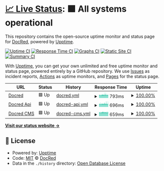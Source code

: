 # [📈 Live Status](https://demo.upptime.js.org): <!--live status--> **🟩 All systems operational**

This repository contains the open-source uptime monitor and status page for [DocRed](www.docred.com), powered by [Upptime](https://github.com/upptime/upptime).

[![Uptime CI](https://github.com/docred-latam/upptime/workflows/Uptime%20CI/badge.svg)](https://github.com/docred-latam/upptime/actions?query=workflow%3A%22Uptime+CI%22)
[![Response Time CI](https://github.com/docred-latam/upptime/workflows/Response%20Time%20CI/badge.svg)](https://github.com/docred-latam/upptime/actions?query=workflow%3A%22Response+Time+CI%22)
[![Graphs CI](https://github.com/docred-latam/upptime/workflows/Graphs%20CI/badge.svg)](https://github.com/docred-latam/upptime/actions?query=workflow%3A%22Graphs+CI%22)
[![Static Site CI](https://github.com/docred-latam/upptime/workflows/Static%20Site%20CI/badge.svg)](https://github.com/docred-latam/upptime/actions?query=workflow%3A%22Static+Site+CI%22)
[![Summary CI](https://github.com/docred-latam/upptime/workflows/Summary%20CI/badge.svg)](https://github.com/docred-latam/upptime/actions?query=workflow%3A%22Summary+CI%22)

With [Upptime](https://upptime.js.org), you can get your own unlimited and free uptime monitor and status page, powered entirely by a GitHub repository. We use [Issues](https://github.com/docred-latam/upptime/issues) as incident reports, [Actions](https://github.com/docred-latam/upptime/actions) as uptime monitors, and [Pages](https://demo.upptime.js.org) for the status page.

<!--start: status pages-->
<!-- This summary is generated by Upptime (https://github.com/upptime/upptime) -->
<!-- Do not edit this manually, your changes will be overwritten -->
<!-- prettier-ignore -->
| URL | Status | History | Response Time | Uptime |
| --- | ------ | ------- | ------------- | ------ |
| <img alt="" src="https://favicons.githubusercontent.com/www.docred.com" height="13"> [Docred](https://www.docred.com) | 🟩 Up | [docred.yml](https://github.com/docred-latam/status/commits/HEAD/history/docred.yml) | <details><summary><img alt="Response time graph" src="./graphs/docred/response-time-week.png" height="20"> 793ms</summary><br><a href="https://status.docred.com/history/docred"><img alt="Response time 793" src="https://img.shields.io/endpoint?url=https%3A%2F%2Fraw.githubusercontent.com%2Fdocred-latam%2Fstatus%2FHEAD%2Fapi%2Fdocred%2Fresponse-time.json"></a><br><a href="https://status.docred.com/history/docred"><img alt="24-hour response time 823" src="https://img.shields.io/endpoint?url=https%3A%2F%2Fraw.githubusercontent.com%2Fdocred-latam%2Fstatus%2FHEAD%2Fapi%2Fdocred%2Fresponse-time-day.json"></a><br><a href="https://status.docred.com/history/docred"><img alt="7-day response time 793" src="https://img.shields.io/endpoint?url=https%3A%2F%2Fraw.githubusercontent.com%2Fdocred-latam%2Fstatus%2FHEAD%2Fapi%2Fdocred%2Fresponse-time-week.json"></a><br><a href="https://status.docred.com/history/docred"><img alt="30-day response time 793" src="https://img.shields.io/endpoint?url=https%3A%2F%2Fraw.githubusercontent.com%2Fdocred-latam%2Fstatus%2FHEAD%2Fapi%2Fdocred%2Fresponse-time-month.json"></a><br><a href="https://status.docred.com/history/docred"><img alt="1-year response time 793" src="https://img.shields.io/endpoint?url=https%3A%2F%2Fraw.githubusercontent.com%2Fdocred-latam%2Fstatus%2FHEAD%2Fapi%2Fdocred%2Fresponse-time-year.json"></a></details> | <details><summary><a href="https://status.docred.com/history/docred">100.00%</a></summary><a href="https://status.docred.com/history/docred"><img alt="All-time uptime 100.00%" src="https://img.shields.io/endpoint?url=https%3A%2F%2Fraw.githubusercontent.com%2Fdocred-latam%2Fstatus%2FHEAD%2Fapi%2Fdocred%2Fuptime.json"></a><br><a href="https://status.docred.com/history/docred"><img alt="24-hour uptime 100.00%" src="https://img.shields.io/endpoint?url=https%3A%2F%2Fraw.githubusercontent.com%2Fdocred-latam%2Fstatus%2FHEAD%2Fapi%2Fdocred%2Fuptime-day.json"></a><br><a href="https://status.docred.com/history/docred"><img alt="7-day uptime 100.00%" src="https://img.shields.io/endpoint?url=https%3A%2F%2Fraw.githubusercontent.com%2Fdocred-latam%2Fstatus%2FHEAD%2Fapi%2Fdocred%2Fuptime-week.json"></a><br><a href="https://status.docred.com/history/docred"><img alt="30-day uptime 100.00%" src="https://img.shields.io/endpoint?url=https%3A%2F%2Fraw.githubusercontent.com%2Fdocred-latam%2Fstatus%2FHEAD%2Fapi%2Fdocred%2Fuptime-month.json"></a><br><a href="https://status.docred.com/history/docred"><img alt="1-year uptime 100.00%" src="https://img.shields.io/endpoint?url=https%3A%2F%2Fraw.githubusercontent.com%2Fdocred-latam%2Fstatus%2FHEAD%2Fapi%2Fdocred%2Fuptime-year.json"></a></details>
| <img alt="" src="https://favicons.githubusercontent.com/api.docred.com" height="13"> [Docred Api](https://api.docred.com/health) | 🟩 Up | [docred-api.yml](https://github.com/docred-latam/status/commits/HEAD/history/docred-api.yml) | <details><summary><img alt="Response time graph" src="./graphs/docred-api/response-time-week.png" height="20"> 696ms</summary><br><a href="https://status.docred.com/history/docred-api"><img alt="Response time 696" src="https://img.shields.io/endpoint?url=https%3A%2F%2Fraw.githubusercontent.com%2Fdocred-latam%2Fstatus%2FHEAD%2Fapi%2Fdocred-api%2Fresponse-time.json"></a><br><a href="https://status.docred.com/history/docred-api"><img alt="24-hour response time 718" src="https://img.shields.io/endpoint?url=https%3A%2F%2Fraw.githubusercontent.com%2Fdocred-latam%2Fstatus%2FHEAD%2Fapi%2Fdocred-api%2Fresponse-time-day.json"></a><br><a href="https://status.docred.com/history/docred-api"><img alt="7-day response time 696" src="https://img.shields.io/endpoint?url=https%3A%2F%2Fraw.githubusercontent.com%2Fdocred-latam%2Fstatus%2FHEAD%2Fapi%2Fdocred-api%2Fresponse-time-week.json"></a><br><a href="https://status.docred.com/history/docred-api"><img alt="30-day response time 696" src="https://img.shields.io/endpoint?url=https%3A%2F%2Fraw.githubusercontent.com%2Fdocred-latam%2Fstatus%2FHEAD%2Fapi%2Fdocred-api%2Fresponse-time-month.json"></a><br><a href="https://status.docred.com/history/docred-api"><img alt="1-year response time 696" src="https://img.shields.io/endpoint?url=https%3A%2F%2Fraw.githubusercontent.com%2Fdocred-latam%2Fstatus%2FHEAD%2Fapi%2Fdocred-api%2Fresponse-time-year.json"></a></details> | <details><summary><a href="https://status.docred.com/history/docred-api">100.00%</a></summary><a href="https://status.docred.com/history/docred-api"><img alt="All-time uptime 100.00%" src="https://img.shields.io/endpoint?url=https%3A%2F%2Fraw.githubusercontent.com%2Fdocred-latam%2Fstatus%2FHEAD%2Fapi%2Fdocred-api%2Fuptime.json"></a><br><a href="https://status.docred.com/history/docred-api"><img alt="24-hour uptime 100.00%" src="https://img.shields.io/endpoint?url=https%3A%2F%2Fraw.githubusercontent.com%2Fdocred-latam%2Fstatus%2FHEAD%2Fapi%2Fdocred-api%2Fuptime-day.json"></a><br><a href="https://status.docred.com/history/docred-api"><img alt="7-day uptime 100.00%" src="https://img.shields.io/endpoint?url=https%3A%2F%2Fraw.githubusercontent.com%2Fdocred-latam%2Fstatus%2FHEAD%2Fapi%2Fdocred-api%2Fuptime-week.json"></a><br><a href="https://status.docred.com/history/docred-api"><img alt="30-day uptime 100.00%" src="https://img.shields.io/endpoint?url=https%3A%2F%2Fraw.githubusercontent.com%2Fdocred-latam%2Fstatus%2FHEAD%2Fapi%2Fdocred-api%2Fuptime-month.json"></a><br><a href="https://status.docred.com/history/docred-api"><img alt="1-year uptime 100.00%" src="https://img.shields.io/endpoint?url=https%3A%2F%2Fraw.githubusercontent.com%2Fdocred-latam%2Fstatus%2FHEAD%2Fapi%2Fdocred-api%2Fuptime-year.json"></a></details>
| <img alt="" src="https://favicons.githubusercontent.com/strapi.docred.com" height="13"> [Docred CMS](https://strapi.docred.com/) | 🟩 Up | [docred-cms.yml](https://github.com/docred-latam/status/commits/HEAD/history/docred-cms.yml) | <details><summary><img alt="Response time graph" src="./graphs/docred-cms/response-time-week.png" height="20"> 659ms</summary><br><a href="https://status.docred.com/history/docred-cms"><img alt="Response time 659" src="https://img.shields.io/endpoint?url=https%3A%2F%2Fraw.githubusercontent.com%2Fdocred-latam%2Fstatus%2FHEAD%2Fapi%2Fdocred-cms%2Fresponse-time.json"></a><br><a href="https://status.docred.com/history/docred-cms"><img alt="24-hour response time 669" src="https://img.shields.io/endpoint?url=https%3A%2F%2Fraw.githubusercontent.com%2Fdocred-latam%2Fstatus%2FHEAD%2Fapi%2Fdocred-cms%2Fresponse-time-day.json"></a><br><a href="https://status.docred.com/history/docred-cms"><img alt="7-day response time 659" src="https://img.shields.io/endpoint?url=https%3A%2F%2Fraw.githubusercontent.com%2Fdocred-latam%2Fstatus%2FHEAD%2Fapi%2Fdocred-cms%2Fresponse-time-week.json"></a><br><a href="https://status.docred.com/history/docred-cms"><img alt="30-day response time 659" src="https://img.shields.io/endpoint?url=https%3A%2F%2Fraw.githubusercontent.com%2Fdocred-latam%2Fstatus%2FHEAD%2Fapi%2Fdocred-cms%2Fresponse-time-month.json"></a><br><a href="https://status.docred.com/history/docred-cms"><img alt="1-year response time 659" src="https://img.shields.io/endpoint?url=https%3A%2F%2Fraw.githubusercontent.com%2Fdocred-latam%2Fstatus%2FHEAD%2Fapi%2Fdocred-cms%2Fresponse-time-year.json"></a></details> | <details><summary><a href="https://status.docred.com/history/docred-cms">100.00%</a></summary><a href="https://status.docred.com/history/docred-cms"><img alt="All-time uptime 100.00%" src="https://img.shields.io/endpoint?url=https%3A%2F%2Fraw.githubusercontent.com%2Fdocred-latam%2Fstatus%2FHEAD%2Fapi%2Fdocred-cms%2Fuptime.json"></a><br><a href="https://status.docred.com/history/docred-cms"><img alt="24-hour uptime 100.00%" src="https://img.shields.io/endpoint?url=https%3A%2F%2Fraw.githubusercontent.com%2Fdocred-latam%2Fstatus%2FHEAD%2Fapi%2Fdocred-cms%2Fuptime-day.json"></a><br><a href="https://status.docred.com/history/docred-cms"><img alt="7-day uptime 100.00%" src="https://img.shields.io/endpoint?url=https%3A%2F%2Fraw.githubusercontent.com%2Fdocred-latam%2Fstatus%2FHEAD%2Fapi%2Fdocred-cms%2Fuptime-week.json"></a><br><a href="https://status.docred.com/history/docred-cms"><img alt="30-day uptime 100.00%" src="https://img.shields.io/endpoint?url=https%3A%2F%2Fraw.githubusercontent.com%2Fdocred-latam%2Fstatus%2FHEAD%2Fapi%2Fdocred-cms%2Fuptime-month.json"></a><br><a href="https://status.docred.com/history/docred-cms"><img alt="1-year uptime 100.00%" src="https://img.shields.io/endpoint?url=https%3A%2F%2Fraw.githubusercontent.com%2Fdocred-latam%2Fstatus%2FHEAD%2Fapi%2Fdocred-cms%2Fuptime-year.json"></a></details>

<!--end: status pages-->

[**Visit our status website →**](https://demo.upptime.js.org)

## 📄 License

- Powered by: [Upptime](https://github.com/upptime/upptime)
- Code: [MIT](./LICENSE) © [DocRed](www.docred.com)
- Data in the `./history` directory: [Open Database License](https://opendatacommons.org/licenses/odbl/1-0/)
